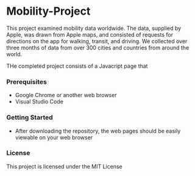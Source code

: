 # Mobility-Project

This project examined mobility data worldwide. The data, supplied by Apple, was drawn from Apple maps, and consisted of requests for directions on the app for walking, transit, and driving. We collected over three months of data from over 300 cities and countries from around the world. 

THe completed project consists of a Javacript page that 

### Prerequisites

* Google Chrome or another web browser
* Visual Studio Code

### Getting Started

* After downloading the repository, the web pages should be easily viewable on your web browser

### License

This project is licensed under the MIT License
